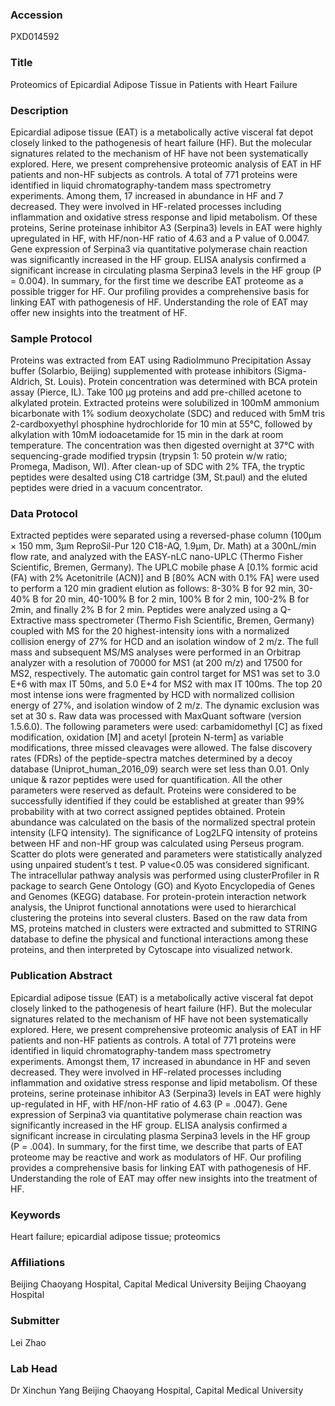 ### Accession
PXD014592

### Title
Proteomics of Epicardial Adipose Tissue in Patients with Heart Failure

### Description
Epicardial adipose tissue (EAT) is a metabolically active visceral fat depot closely linked to the pathogenesis of heart failure (HF). But the molecular signatures related to the mechanism of HF have not been systematically explored. Here, we present comprehensive proteomic analysis of EAT in HF patients and non-HF subjects as controls. A total of 771 proteins were identified in liquid chromatography-tandem mass spectrometry experiments. Among them, 17 increased in abundance in HF and 7 decreased. They were involved in HF-related processes including inflammation and oxidative stress response and lipid metabolism. Of these proteins, Serine proteinase inhibitor A3 (Serpina3) levels in EAT were highly upregulated in HF, with HF/non-HF ratio of 4.63 and a P value of 0.0047. Gene expression of Serpina3 via quantitative polymerase chain reaction was significantly increased in the HF group. ELISA analysis confirmed a significant increase in circulating plasma Serpina3 levels in the HF group (P = 0.004). In summary, for the first time we describe EAT proteome as a possible trigger for HF. Our profiling provides a comprehensive basis for linking EAT with pathogenesis of HF. Understanding the role of EAT may offer new insights into the treatment of HF.

### Sample Protocol
Proteins was extracted from EAT using RadioImmuno Precipitation Assay buffer (Solarbio, Beijing) supplemented with protease inhibitors (Sigma-Aldrich, St. Louis). Protein concentration was determined with BCA protein assay (Pierce, IL). Take 100 μg proteins and add pre-chilled acetone to alkylated protein. Extracted proteins were solubilized in 100mM ammonium bicarbonate with 1% sodium deoxycholate (SDC) and reduced with 5mM tris 2-cardboxyethyl phosphine hydrochloride for 10 min at 55°C, followed by alkylation with 10mM iodoacetamide for 15 min in the dark at room temperature. The concentration was then digested overnight at 37°C with sequencing-grade modified trypsin (trypsin 1: 50 protein w/w ratio; Promega, Madison, WI). After clean-up of SDC with 2% TFA, the tryptic peptides were desalted using C18 cartridge (3M, St.paul) and the eluted peptides were dried in a vacuum concentrator.

### Data Protocol
Extracted peptides were separated using a reversed-phase column (100μm × 150 mm, 3μm ReproSil-Pur 120 C18-AQ, 1.9μm, Dr. Math) at a 300nL/min flow rate, and analyzed with the EASY-nLC nano-UPLC (Thermo Fisher Scientific, Bremen, Germany). The UPLC mobile phase A [0.1% formic acid (FA) with 2% Acetonitrile (ACN)] and B [80% ACN with 0.1% FA] were used to perform a 120 min gradient elution as follows: 8-30% B for 92 min, 30-40% B for 20 min, 40-100% B for 2 min, 100% B for 2 min, 100-2% B for 2min, and finally 2% B for 2 min. Peptides were analyzed using a Q-Extractive mass spectrometer (Thermo Fish Scientific, Bremen, Germany) coupled with MS for the 20 highest-intensity ions with a normalized collision energy of 27% for HCD and an isolation window of 2 m/z. The full mass and subsequent MS/MS analyses were performed in an Orbitrap analyzer with a resolution of 70000 for MS1 (at 200 m/z) and 17500 for MS2, respectively. The automatic gain control target for MS1 was set to 3.0 E+6 with max IT 50ms, and 5.0 E+4 for MS2 with max IT 100ms. The top 20 most intense ions were fragmented by HCD with normalized collision energy of 27%, and isolation window of 2 m/z. The dynamic exclusion was set at 30 s. Raw data was processed with MaxQuant software (version 1.5.6.0). The following parameters were used: carbamidomethyl [C] as fixed modification, oxidation [M] and acetyl [protein N-term] as variable modifications, three missed cleavages were allowed. The false discovery rates (FDRs) of the peptide-spectra matches determined by a decoy database (Uniprot_human_2016_09) search were set less than 0.01. Only unique & razor peptides were used for quantification. All the other parameters were reserved as default. Proteins were considered to be successfully identified if they could be established at greater than 99% probability with at two correct assigned peptides obtained. Protein abundance was calculated on the basis of the normalized spectral protein intensity (LFQ intensity). The significance of Log2LFQ intensity of proteins between HF and non-HF group was calculated using Perseus program. Scatter do plots were generated and parameters were statistically analyzed using unpaired student’s t test. P value<0.05 was considered significant. The intracellular pathway analysis was performed using clusterProfiler in R package to search Gene Ontology (GO) and Kyoto Encyclopedia of Genes and Genomes (KEGG) database. For protein-protein interaction network analysis, the Uniprot functional annotations were used to hierarchical clustering the proteins into several clusters. Based on the raw data from MS, proteins matched in clusters were extracted and submitted to STRING database to define the physical and functional interactions among these proteins, and then interpreted by Cytoscape into visualized network.

### Publication Abstract
Epicardial adipose tissue (EAT) is a metabolically active visceral fat depot closely linked to the pathogenesis of heart failure (HF). But the molecular signatures related to the mechanism of HF have not been systematically explored. Here, we present comprehensive proteomic analysis of EAT in HF patients and non-HF patients as controls. A total of 771 proteins were identified in liquid chromatography-tandem mass spectrometry experiments. Amongst them, 17 increased in abundance in HF and seven decreased. They were involved in HF-related processes including inflammation and oxidative stress response and lipid metabolism. Of these proteins, serine proteinase inhibitor A3 (Serpina3) levels in EAT were highly up-regulated in HF, with HF/non-HF ratio of 4.63 (P&#xa0;=&#xa0;.0047). Gene expression of Serpina3 via quantitative polymerase chain reaction was significantly increased in the HF group. ELISA analysis confirmed a significant increase in circulating plasma Serpina3 levels in the HF group (P&#xa0;=&#xa0;.004). In summary, for the first time, we describe that parts of EAT proteome may be reactive and work as modulators of HF. Our profiling provides a comprehensive basis for linking EAT with pathogenesis of HF. Understanding the role of EAT may offer new insights into the treatment of HF.

### Keywords
Heart failure; epicardial adipose tissue; proteomics

### Affiliations
Beijing Chaoyang Hospital, Capital Medical University
Beijing Chaoyang Hospital

### Submitter
Lei Zhao

### Lab Head
Dr Xinchun Yang
Beijing Chaoyang Hospital, Capital Medical University


